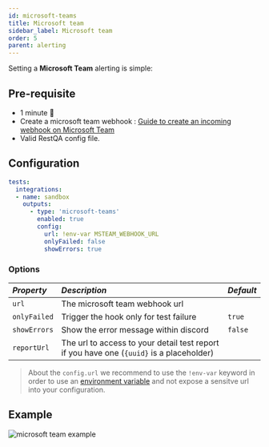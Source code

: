 ```yaml
---
id: microsoft-teams
title: Microsoft team
sidebar_label: Microsoft team
order: 5
parent: alerting
---
```


Setting a **Microsoft Team** alerting is simple:

## Pre-requisite

 * 1 minute  🚀
 * Create a microsoft team webhook : [Guide to create an incoming webhook on Microsoft Team](https://docs.microsoft.com/en-us/learn/modules/msteams-webhooks-connectors/5-exercise-incoming-webhooks)
 * Valid RestQA config file.

## Configuration 

```yaml
tests:
  integrations:
  - name: sandbox
    outputs:
      - type: 'microsoft-teams'
        enabled: true
        config: 
          url: !env-var MSTEAM_WEBHOOK_URL
          onlyFailed: false
          showErrors: true
```

### Options

| *Property*   | *Description*                                                                                | *Default*          |
|:-------------|:---------------------------------------------------------------------------------------------|:-------------------|
| `url`        | The microsoft team webhook url                                                               |                    |
| `onlyFailed` | Trigger the hook only for test failure                                                       | `true`             |
| `showErrors` | Show the error message within discord                                                        | `false`            |
| `reportUrl`  | The url to access to your detail test report if you have one (`{uuid}` is a placeholder)     |                    |


> About the `config.url` we recommend to use the `!env-var` keyword in order to use an [environment variable](/getting-started/environment-variable) and not expose a sensitve url into your configuration.

## Example

![microsoft team example](../assets/cucumber-export-teams.png)


